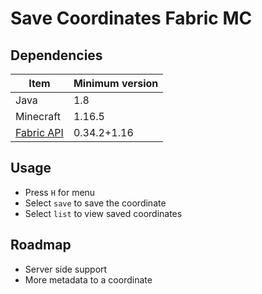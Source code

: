 # Save Coordinates Fabric MC

## Dependencies

Item|Minimum version
-|-
Java|1.8
Minecraft|1.16.5
[Fabric API](https://www.curseforge.com/minecraft/mc-mods/fabric-api/files) | 0.34.2+1.16

## Usage

- Press `H` for menu
- Select `save` to save the coordinate
- Select `list` to view saved coordinates

## Roadmap

- Server side support
- More metadata to a coordinate